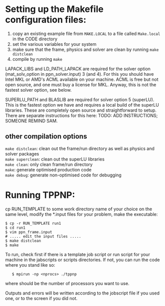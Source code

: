 # Setting up the Makefile configuration files:

1. copy an existing example file from `MAKE.LOCAL` to a file called
`Make.local` in the CODE directory
2. set the various variables for your system
3. make sure that the frame, physics and solver are clean by running `make
distclean`
4. compile by running `make`

LAPACK_LIBS and LD_PATH_LAPACK are required for the solver option
(mat_solv_option in ppn_solver.input) 3 (and 4). For this you should have Intel
MKL or AMD's ACML available on your machine. ACML is free but not open source,
and one must buy a license for MKL. Anyway, this is not the fastest solver
option, see below.

SUPERLU_PATH and BLASLIB are required for solver option 5 (superLU). This is
the fastest option we have and requires a local build of the superLU libraries.
These are completely open source and straightforward to setup. There are
separate instructions for this here: TODO: ADD INSTRUCTIONS; SOMEONE REMIND
SAM.

## other compilation options

`make distclean`: clean out the frame/run directory as well as physics and
solver packages  
`make superclean`: clean out the superLU libraries  
`make clean`: only clean frame/run directory  
`make`:	generate optimised production code  
`make debug`: generate non-optimised code for debugging  

# Running TPPNP:

cp RUN_TEMPLATE to some work directory name of your choice on the same
level, modify the *.input files for your problem, make the executable:

    $ cp -r RUN_TEMPLATE run1
    $ cd run1
    $ vim ppn_frame.input
    # ..... edit the input files .....
    $ make distclean
    $ make

To run, check first if there is a template job script or run script for your
machine in the jabscripts or scripts directories. If not, you can run the code
where you stand like so:

       $ mpirun -np <nprocs> ./tppnp

where <nprocs> should be the number of processors you want to use.

Outputs and errors will be written according to the jobscript file if you used
one, or to the screen if you did not.

